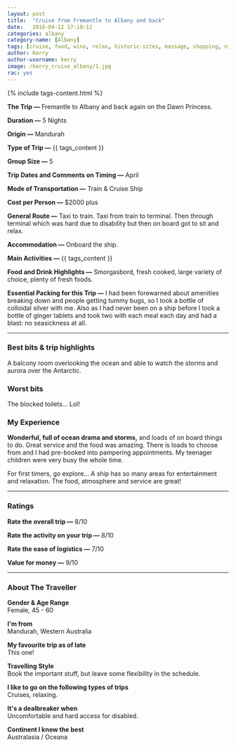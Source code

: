```yaml
---
layout: post
title:  "Cruise from Fremantle to Albany and back"
date:   2016-04-12 17:10:12
categories: albany
category-name: [Albany]
tags: [cruise, food, wine, relax, historic-sites, massage, shopping, nightlife, music]
author: Kerry
author-username: kerry
image: /kerry_cruise_albany/1.jpg
rac: yes
---
```


{% include tags-content.html %}

**The Trip &mdash;** Fremantle to Albany and back again on the Dawn Princess.

**Duration &mdash;** 5 Nights

**Origin &mdash;** Mandurah

**Type of Trip &mdash;** {{ tags_content }}

**Group Size &mdash;** 5

**Trip Dates and Comments on Timing &mdash;** April

**Mode of Transportation &mdash;** Train & Cruise Ship

**Cost per Person &mdash;** $2000 plus

**General Route &mdash;** Taxi to train. Taxi from train to terminal. Then through terminal which was hard due to disability but then on board got to sit and relax.

**Accommodation &mdash;** Onboard the ship.

**Main Activities &mdash;** {{ tags_content }}

**Food and Drink Highlights &mdash;** Smorgasbord, fresh cooked, large variety of choice, plenty of fresh foods.

**Essential Packing for this Trip &mdash;** I had been forewarned about amenities breaking down and people getting tummy bugs, so I took a bottle of colloidal silver with me. Also as I had never been on a ship before I took a bottle of ginger tablets and took two with each meal each day and had a blast: no seasickness at all.

<hr />

### Best bits & trip highlights

A balcony room overlooking the ocean and able to watch the storms and aurora over the Antarctic.

### Worst bits

The blocked toilets... Lol!

### My Experience

**Wonderful, full of ocean drama and storms,** and loads of on board things to do. Great service and the food was amazing. There is loads to choose from and I had pre-booked into pampering appointments. My teenager children were very busy the whole time.

For first timers, go explore... A ship has so many areas for entertainment and relaxation. The food, atmosphere and service are great!

<hr />

### Ratings

**Rate the overall trip &mdash;** 8/10

**Rate the activity on your trip &mdash;** 8/10

**Rate the ease of logistics &mdash;** 7/10

**Value for money &mdash;** 9/10  

<hr />

### About The Traveller

**Gender & Age Range<br />** Female, 45 - 60

**I'm from <br />** Mandurah, Western Australia

**My favourite trip as of late <br />** This one!

**Travelling Style <br />** Book the important stuff, but leave some flexibility in the schedule.

**I like to go on the following types of trips <br />** Cruises, relaxing.

**It's a dealbreaker when <br />** Uncomfortable and hard access for disabled.

**Continent I know the best <br />** Australasia / Oceana
